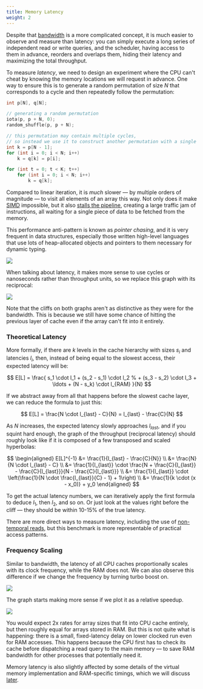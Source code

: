 ```yaml
---
title: Memory Latency
weight: 2
---
```


Despite that [bandwidth](../bandwidth) is a more complicated concept, it is much easier to observe and measure than latency: you can simply execute a long series of independent read or write queries, and the scheduler, having access to them in advance, reorders and overlaps them, hiding their latency and maximizing the total throughput.

To measure *latency*, we need to design an experiment where the CPU can't cheat by knowing the memory locations we will request in advance. One way to ensure this is to generate a random permutation of size $N$ that corresponds to a cycle and then repeatedly follow the permutation:

```cpp
int p[N], q[N];

// generating a random permutation
iota(p, p + N, 0);
random_shuffle(p, p + N);

// this permutation may contain multiple cycles,
// so instead we use it to construct another permutation with a single cycle
int k = p[N - 1];
for (int i = 0; i < N; i++)
    k = q[k] = p[i];

for (int t = 0; t < K; t++)
    for (int i = 0; i < N; i++)
        k = q[k];
```

Compared to linear iteration, it is *much* slower — by multiple orders of magnitude — to visit all elements of an array this way. Not only does it make [SIMD](/hpc/simd) impossible, but it also [stalls the pipeline](/hpc/pipelining), creating a large traffic jam of instructions, all waiting for a single piece of data to be fetched from the memory.

This performance anti-pattern is known as *pointer chasing*, and it is very frequent in data structures, especially those written high-level languages that use lots of heap-allocated objects and pointers to them necessary for dynamic typing.

![](../img/latency-throughput.svg)

When talking about latency, it makes more sense to use cycles or nanoseconds rather than throughput units, so we replace this graph with its reciprocal:

![](../img/permutation-latency.svg)

Note that the cliffs on both graphs aren't as distinctive as they were for the bandwidth. This is because we still have some chance of hitting the previous layer of cache even if the array can't fit into it entirely.

### Theoretical Latency

More formally, if there are $k$ levels in the cache hierarchy with sizes $s_i$ and latencies $l_i$, then, instead of being equal to the slowest access, their expected latency will be:

$$
E[L] = \frac{
      s_1 \cdot l_1
    + (s_2 - s_1) \cdot l_2
%    + (s_3 - s_2) \cdot l_3
    + \ldots
    + (N - s_k) \cdot l_{RAM}
    }{N}
$$

If we abstract away from all that happens before the slowest cache layer, we can reduce the formula to just this:

$$
E[L] = \frac{N \cdot l_{last} - C}{N} = l_{last} - \frac{C}{N}
$$

As $N$ increases, the expected latency slowly approaches $l_{last}$, and if you squint hard enough, the graph of the throughput (reciprocal latency) should roughly look like if it is composed of a few transposed and scaled hyperbolas:

$$
\begin{aligned}
E[L]^{-1} &= \frac{1}{l_{last} - \frac{C}{N}}
\\        &= \frac{N}{N \cdot l_{last} - C}
\\        &= \frac{1}{l_{last}} \cdot \frac{N + \frac{C}{l_{last}} - \frac{C}{l_{last}}}{N - \frac{C}{l_{last}}}
\\        &= \frac{1}{l_{last}} \cdot \left(\frac{1}{N \cdot \frac{l_{last}}{C} - 1} + 1\right)
\\        &= \frac{1}{k \cdot (x - x_0)} + y_0
\end{aligned}
$$

To get the actual latency numbers, we can iteratively apply the first formula to deduce $l_1$, then $l_2$, and so on. Or just look at the values right before the cliff — they should be within 10-15% of the true latency.

There are more direct ways to measure latency, including the use of [non-temporal reads](../bandwidth), but this benchmark is more representable of practical access patterns.

<!--

E[L] \approx \frac{s_{k} \cdot l_{k} + (N - s_k) \cdot l_{k+1}}{N}
= l_{k+1} - \frac{s_k \cdot (l_{k+1} - l_k)}{N} 

-->

### Frequency Scaling

Similar to bandwidth, the latency of all CPU caches proportionally scales with its clock frequency, while the RAM does not. We can also observe this difference if we change the frequency by turning turbo boost on.

![](../img/permutation-boost.svg)

The graph starts making more sense if we plot it as a relative speedup.

![](../img/permutation-boost-speedup.svg)

You would expect 2x rates for array sizes that fit into CPU cache entirely, but then roughly equal for arrays stored in RAM. But this is not quite what is happening: there is a small, fixed-latency delay on lower clocked run even for RAM accesses. This happens because the CPU first has to check its cache before dispatching a read query to the main memory — to save RAM bandwidth for other processes that potentially need it.

Memory latency is also slightly affected by some details of the virtual memory implementation and RAM-specific timings, which we will discuss [later](../paging).
